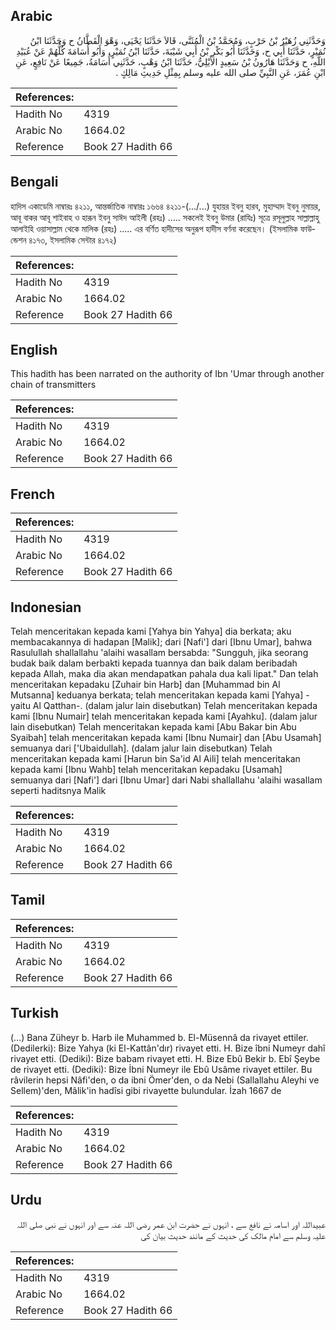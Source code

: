 ## Arabic


<div dir="rtl" lang="ar" style={{fontSize:'larger',backgroundColor:'#f8f9fa',padding:20}}>
وَحَدَّثَنِي زُهَيْرُ بْنُ حَرْبٍ، وَمُحَمَّدُ بْنُ الْمُثَنَّى، قَالاَ حَدَّثَنَا يَحْيَى، وَهْوَ الْقَطَّانُ ح وَحَدَّثَنَا ابْنُ نُمَيْرٍ، حَدَّثَنَا أَبِي ح، وَحَدَّثَنَا أَبُو بَكْرِ بْنُ أَبِي شَيْبَةَ، حَدَّثَنَا ابْنُ نُمَيْرٍ، وَأَبُو أُسَامَةَ كُلُّهُمْ عَنْ عُبَيْدِ اللَّهِ، ح وَحَدَّثَنَا هَارُونُ بْنُ سَعِيدٍ الأَيْلِيُّ، حَدَّثَنَا ابْنُ وَهْبٍ، حَدَّثَنِي أُسَامَةُ، جَمِيعًا عَنْ نَافِعٍ، عَنِ ابْنِ عُمَرَ، عَنِ النَّبِيِّ صلى الله عليه وسلم بِمِثْلِ حَدِيثِ مَالِكٍ ‏.‏
</div>
<div style={{backgroundColor:'#f8f9fa',padding:20, marginBottom: 10}}><table> <thead> <tr> <th>References:</th> <th></th> </tr> </thead> <tbody><tr><td>Hadith No</td><td>4319</td></tr><tr><td>Arabic No</td><td>1664.02</td></tr><tr><td>Reference</td><td>Book 27 Hadith 66</td></tr></tbody></table></div>

## Bengali


<div dir="ltr" lang="bn" style={{fontSize:'larger',backgroundColor:'#f8f9fa',padding:20}}>
হাদিস একাডেমি নাম্বারঃ ৪২১১, আন্তর্জাতিক নাম্বারঃ ১৬৬৪ ৪২১১-(.../...) যুহায়র ইবনু হারব, মুহাম্মাদ ইবনু নুমায়র, আবূ বাকর আবূ শাইবাহ ও হারূন ইবনু সাঈদ আইলী (রহঃ) ..... সকলেই ইবনু উমার (রাযিঃ) সূত্রে রসূলুল্লাহ সাল্লাল্লাহু আলাইহি ওয়াসাল্লাম থেকে মালিক (রহঃ) ..... এর বর্ণিত হাদীসের অনুরূপ হাদীস বর্ণনা করেছেন। (ইসলামিক ফাউন্ডেশন ৪১৭৩, ইসলামিক সেন্টার ৪১৭২)
</div>
<div style={{backgroundColor:'#f8f9fa',padding:20, marginBottom: 10}}><table> <thead> <tr> <th>References:</th> <th></th> </tr> </thead> <tbody><tr><td>Hadith No</td><td>4319</td></tr><tr><td>Arabic No</td><td>1664.02</td></tr><tr><td>Reference</td><td>Book 27 Hadith 66</td></tr></tbody></table></div>

## English


<div dir="ltr" lang="en" style={{fontSize:'larger',backgroundColor:'#f8f9fa',padding:20}}>
This hadith has been narrated on the authority of Ibn 'Umar through another chain of transmitters
</div>
<div style={{backgroundColor:'#f8f9fa',padding:20, marginBottom: 10}}><table> <thead> <tr> <th>References:</th> <th></th> </tr> </thead> <tbody><tr><td>Hadith No</td><td>4319</td></tr><tr><td>Arabic No</td><td>1664.02</td></tr><tr><td>Reference</td><td>Book 27 Hadith 66</td></tr></tbody></table></div>

## French


<div dir="ltr" lang="fr" style={{fontSize:'larger',backgroundColor:'#f8f9fa',padding:20}}>

</div>
<div style={{backgroundColor:'#f8f9fa',padding:20, marginBottom: 10}}><table> <thead> <tr> <th>References:</th> <th></th> </tr> </thead> <tbody><tr><td>Hadith No</td><td>4319</td></tr><tr><td>Arabic No</td><td>1664.02</td></tr><tr><td>Reference</td><td>Book 27 Hadith 66</td></tr></tbody></table></div>

## Indonesian


<div dir="ltr" lang="id" style={{fontSize:'larger',backgroundColor:'#f8f9fa',padding:20}}>
Telah menceritakan kepada kami [Yahya bin Yahya] dia berkata; aku membacakannya di hadapan [Malik]; dari [Nafi'] dari [Ibnu Umar], bahwa Rasulullah shallallahu 'alaihi wasallam bersabda: "Sungguh, jika seorang budak baik dalam berbakti kepada tuannya dan baik dalam beribadah kepada Allah, maka dia akan mendapatkan pahala dua kali lipat." Dan telah menceritakan kepadaku [Zuhair bin Harb] dan [Muhammad bin Al Mutsanna] keduanya berkata; telah menceritakan kepada kami [Yahya] -yaitu Al Qatthan-. (dalam jalur lain disebutkan) Telah menceritakan kepada kami [Ibnu Numair] telah menceritakan kepada kami [Ayahku]. (dalam jalur lain disebutkan) Telah menceritakan kepada kami [Abu Bakar bin Abu Syaibah] telah menceritakan kepada kami [Ibnu Numair] dan [Abu Usamah] semuanya dari ['Ubaidullah]. (dalam jalur lain disebutkan) Telah menceritakan kepada kami [Harun bin Sa'id Al Aili] telah menceritakan kepada kami [Ibnu Wahb] telah menceritakan kepadaku [Usamah] semuanya dari [Nafi'] dari [Ibnu Umar] dari Nabi shallallahu 'alaihi wasallam seperti haditsnya Malik
</div>
<div style={{backgroundColor:'#f8f9fa',padding:20, marginBottom: 10}}><table> <thead> <tr> <th>References:</th> <th></th> </tr> </thead> <tbody><tr><td>Hadith No</td><td>4319</td></tr><tr><td>Arabic No</td><td>1664.02</td></tr><tr><td>Reference</td><td>Book 27 Hadith 66</td></tr></tbody></table></div>

## Tamil


<div dir="ltr" lang="ta" style={{fontSize:'larger',backgroundColor:'#f8f9fa',padding:20}}>

</div>
<div style={{backgroundColor:'#f8f9fa',padding:20, marginBottom: 10}}><table> <thead> <tr> <th>References:</th> <th></th> </tr> </thead> <tbody><tr><td>Hadith No</td><td>4319</td></tr><tr><td>Arabic No</td><td>1664.02</td></tr><tr><td>Reference</td><td>Book 27 Hadith 66</td></tr></tbody></table></div>

## Turkish


<div dir="ltr" lang="tr" style={{fontSize:'larger',backgroundColor:'#f8f9fa',padding:20}}>
(…) Bana Züheyr b. Harb ile Muhammed b. El-Müsennâ da rivayet ettiler. (Dedilerki): Bize Yahya (ki El-Kattân'dır) rivayet etti. H. Bize îbni Numeyr dahî rivayet etti. (Dediki): Bize babam rivayet etti. H. Bize Ebû Bekir b. Ebî Şeybe de rivayet etti. (Dediki): Bize İbni Numeyr ile Ebû Usâme rivayet ettiler. Bu râvilerin hepsi Nâfi'den, o da ibni Ömer'den, o da Nebi (Sallallahu Aleyhi ve Sellem)'den, Mâlik'in hadîsi gibi rivayette bulundular. İzah 1667 de
</div>
<div style={{backgroundColor:'#f8f9fa',padding:20, marginBottom: 10}}><table> <thead> <tr> <th>References:</th> <th></th> </tr> </thead> <tbody><tr><td>Hadith No</td><td>4319</td></tr><tr><td>Arabic No</td><td>1664.02</td></tr><tr><td>Reference</td><td>Book 27 Hadith 66</td></tr></tbody></table></div>

## Urdu


<div dir="rtl" lang="ur" style={{fontSize:'larger',backgroundColor:'#f8f9fa',padding:20}}>
عبیداللہ اور اسامہ نے نافع سے ، انہوں نے حضرت ابن عمر رضی اللہ عنہ سے اور انہوں نے نبی صلی اللہ علیہ وسلم سے امام مالک کی حدیث کے مانند حدیث بیان کی
</div>
<div style={{backgroundColor:'#f8f9fa',padding:20, marginBottom: 10}}><table> <thead> <tr> <th>References:</th> <th></th> </tr> </thead> <tbody><tr><td>Hadith No</td><td>4319</td></tr><tr><td>Arabic No</td><td>1664.02</td></tr><tr><td>Reference</td><td>Book 27 Hadith 66</td></tr></tbody></table></div>